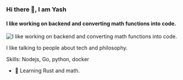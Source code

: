 ### Hi there 👋, I am Yash
#### I like working on backend and converting math functions into code.
![I like working on backend and converting math functions into code.](https://arturssmirnovs.github.io/github-profile-readme-generator/images/banner.png)

I like talking to people about tech and philosophy.

Skills: Nodejs, Go, python, docker

- 🔭 Learning Rust and math. 





